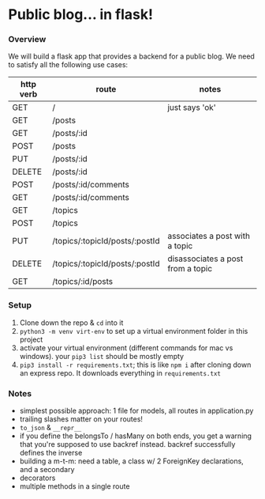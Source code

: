 # Public blog... in flask!

### Overview
We will build a flask app that provides a backend for a public blog. We need to satisfy all the following use cases:

| http verb  | route | notes | 
| ------------- | ------------- | --- | 
|GET    | /                              | just says 'ok' |
|GET    | /posts                         | |
|GET    | /posts/:id                     | |
|POST   | /posts                         | |
|PUT    | /posts/:id                     | |
|DELETE | /posts/:id                     | |
|POST   | /posts/:id/comments            | |
|GET    | /posts/:id/comments            | |
|GET    | /topics                        | |
|POST   | /topics                        | |
|PUT    | /topics/:topicId/posts/:postId | associates a post with a topic |
|DELETE | /topics/:topicId/posts/:postId | disassociates a post from a topic |
|GET    | /topics/:id/posts              | |


### Setup
1. Clone down the repo & `cd` into it
1. `python3 -m venv virt-env` to set up a virtual environment folder in this project
1. activate your virtual environment (different commands for mac vs windows). your `pip3 list` should be mostly empty
1. `pip3 install -r requirements.txt`; this is like `npm i` after cloning down an express repo. It downloads everything in `requirements.txt`

### Notes
- simplest possible approach: 1 file for models, all routes in application.py
- trailing slashes matter on your routes!
- `to_json` & `__repr__`
- if you define the belongsTo / hasMany on both ends, you get a warning that you're supposed to use backref instead. backref successfully defines the inverse
- building a m-t-m: need a table, a class w/ 2 ForeignKey declarations, and a secondary
- decorators
- multiple methods in a single route
